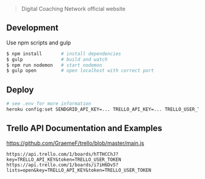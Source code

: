 > Digital Coaching Network official website

## Development
Use npm scripts and gulp

```sh
$ npm install       # install dependencies
$ gulp              # build and watch
$ npm run nodemon   # start nodemon
$ gulp open         # open localhost with correct port
```

## Deploy

```sh
# see .env for more information
heroku config:set SENDGRID_API_KEY=... TRELLO_API_KEY=... TRELLO_USER_TOKEN=...
```

## Trello API Documentation and Examples
https://github.com/GraemeF/trello/blob/master/main.js

```
https://api.trello.com/1/boards/hTTHCChJ?key=TRELLO_API_KEY&token=TRELLO_USER_TOKEN
https://api.trello.com/1/boards/i7iH6Dv5?lists=open&key=TRELLO_API_KEY&token=TRELLO_USER_TOKEN
```
